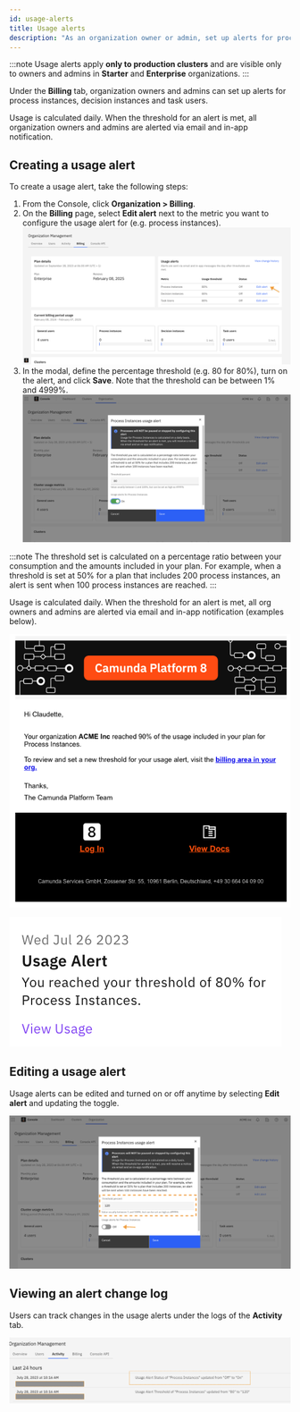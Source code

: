 ```yaml
---
id: usage-alerts
title: Usage alerts
description: "As an organization owner or admin, set up alerts for process instances, decision instances and task users."
---
```


:::note
Usage alerts apply **only to production clusters** and are visible only to owners and admins in **Starter** and **Enterprise** organizations.
:::

Under the **Billing** tab, organization owners and admins can set up alerts for process instances, decision instances and task users.

Usage is calculated daily. When the threshold for an alert is met, all organization owners and admins are alerted via email and in-app notification.

## Creating a usage alert

To create a usage alert, take the following steps:

1. From the Console, click **Organization > Billing**.
2. On the **Billing** page, select **Edit alert** next to the metric you want to configure the usage alert for (e.g. process instances).
   ![Edit Usage Alert](./img/edit_usage_alert.png)
3. In the modal, define the percentage threshold (e.g. 80 for 80%), turn on the alert, and click **Save**. Note that the threshold can be between 1% and 4999%.
   ![Set Alert](./img/set_up_usage_alert.png)

:::note
The threshold set is calculated on a percentage ratio between your consumption and the amounts included in your plan.
For example, when a threshold is set at 50% for a plan that includes 200 process instances, an alert is sent when 100 process instances are reached.
:::

Usage is calculated daily. When the threshold for an alert is met, all org owners and admins are alerted via email and in-app notification (examples below).

![Set Alert](./img/email_usage_alert.png)

![Set Alert](./img/notification_usage_alert.png)

## Editing a usage alert

Usage alerts can be edited and turned on or off anytime by selecting **Edit alert** and updating the toggle.

![Turn Off Alert](./img/turn_off_usage_alert.png)

## Viewing an alert change log

Users can track changes in the usage alerts under the logs of the **Activity** tab.

![Usage Alert Logs](./img/usage_alerts_logs.png)

